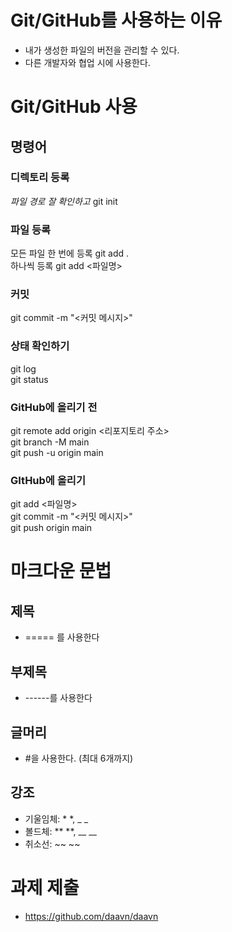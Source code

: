 # Git/GitHub를 사용하는 이유
- 내가 생성한 파일의 버전을 관리할 수 있다.
- 다른 개발자와 협업 시에 사용한다.


# Git/GitHub 사용
## 명령어
### 디렉토리 등록
*파일 경로 잘 확인하고* git init 
### 파일 등록
모든 파일 한 번에 등록 git add .  
하나씩 등록 git add <파일명>
### 커밋
git commit -m "<커밋 메시지>"
### 상태 확인하기
git log  
git status
### GitHub에 올리기 전
git remote add origin <리포지토리 주소>  
git branch -M main  
git push -u origin main  
### GItHub에 올리기
git add <파일명>  
git commit -m "<커밋 메시지>"  
git push origin main


# 마크다운 문법
## 제목
- ===== 를 사용한다
## 부제목 
- ------를 사용한다
## 글머리
- #을 사용한다. (최대 6개까지)
## 강조
- 기울임체: * *, _ _
- 볼드체: ** **, __ __
- 취소선: ~~ ~~


# 과제 제출
- https://github.com/daavn/daavn